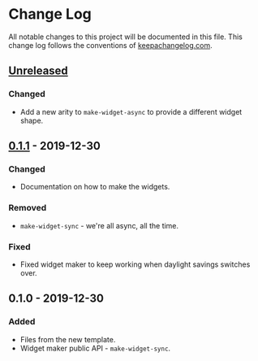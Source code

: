 # Change Log
All notable changes to this project will be documented in this file. This change log follows the conventions of [keepachangelog.com](http://keepachangelog.com/).

## [Unreleased]
### Changed
- Add a new arity to `make-widget-async` to provide a different widget shape.

## [0.1.1] - 2019-12-30
### Changed
- Documentation on how to make the widgets.

### Removed
- `make-widget-sync` - we're all async, all the time.

### Fixed
- Fixed widget maker to keep working when daylight savings switches over.

## 0.1.0 - 2019-12-30
### Added
- Files from the new template.
- Widget maker public API - `make-widget-sync`.

[Unreleased]: https://github.com/your-name/blkhosts/compare/0.1.1...HEAD
[0.1.1]: https://github.com/your-name/blkhosts/compare/0.1.0...0.1.1
